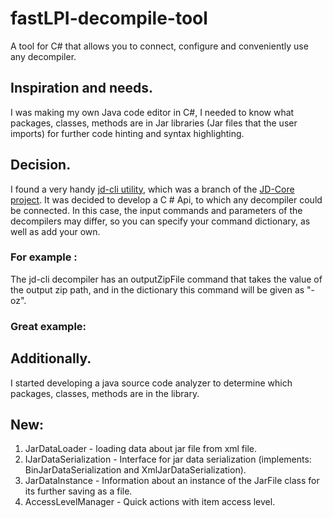 # fastLPI-decompile-tool
A tool for C# that allows you to connect, configure and conveniently use any decompiler.

## Inspiration and needs.
I was making my own Java code editor in C#, I needed to know what packages, classes, methods are in Jar libraries (Jar files that the user imports) for further code hinting and syntax highlighting.

## Decision.
I found a very handy <a href="https://github.com/intoolswetrust/jd-cli">jd-cli utility</a>, which was a branch of the <a href="https://github.com/java-decompiler/jd-core">JD-Core project</a>. It was decided to develop a C # Api, to which any decompiler could be connected. In this case, the input commands and parameters of the decompilers may differ, so you can specify your command dictionary, as well as add your own.

### For example :
The jd-cli decompiler has an outputZipFile command that takes the value of the output zip path, and in the dictionary this command will be given as "-oz".

### Great example:

## Additionally.
I started developing a java source code analyzer to determine which packages, classes, methods are in the library.

## New:
1. JarDataLoader - loading data about jar file from xml file.
2. IJarDataSerialization - Interface for jar data serialization (implements: BinJarDataSerialization and XmlJarDataSerialization).
3. JarDataInstance - Information about an instance of the JarFile class for its further saving as a file.
4. AccessLevelManager - Quick actions with item access level.
